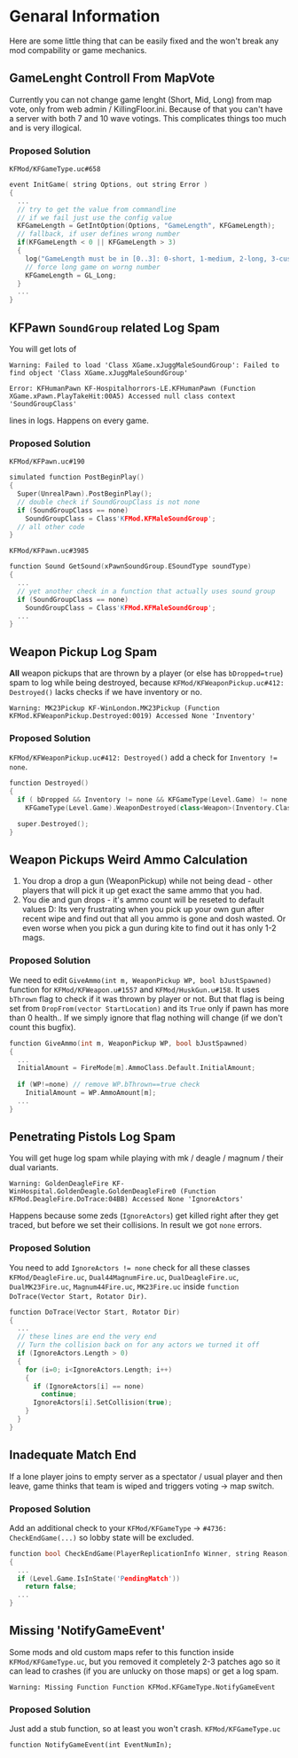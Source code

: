 # Genaral Information

Here are some little thing that can be easily fixed and the won't break any mod compability or game mechanics.

## GameLenght Controll From MapVote

Currently you can not change game lenght (Short, Mid, Long) from map vote, only from web admin / KillingFloor.ini. Because of that you can't have a server with both 7 and 10 wave votings. This complicates things too much and is very illogical.

### Proposed Solution

`KFMod/KFGameType.uc#658`
```cpp
event InitGame( string Options, out string Error )
{
  ...
  // try to get the value from commandline
  // if we fail just use the config value
  KFGameLength = GetIntOption(Options, "GameLength", KFGameLength);
  // fallback, if user defines wrong number
  if(KFGameLength < 0 || KFGameLength > 3)
  {
    log("GameLength must be in [0..3]: 0-short, 1-medium, 2-long, 3-custom", class.name);
    // force long game on worng number
    KFGameLength = GL_Long;
  }
  ...
}
```

## KFPawn `SoundGroup` related Log Spam

You will get lots of 

`Warning: Failed to load 'Class XGame.xJuggMaleSoundGroup': Failed to find object 'Class XGame.xJuggMaleSoundGroup'`

`Error: KFHumanPawn KF-Hospitalhorrors-LE.KFHumanPawn (Function XGame.xPawn.PlayTakeHit:00A5) Accessed null class context 'SoundGroupClass'`

lines in logs. Happens on every game.

### Proposed Solution

`KFMod/KFPawn.uc#190`
```cpp
simulated function PostBeginPlay()
{
  Super(UnrealPawn).PostBeginPlay();
  // double check if SoundGroupClass is not none
  if (SoundGroupClass == none)
    SoundGroupClass = Class'KFMod.KFMaleSoundGroup';
  // all other code
}
```

`KFMod/KFPawn.uc#3985`
```cpp
function Sound GetSound(xPawnSoundGroup.ESoundType soundType)
{
  ...
  // yet another check in a function that actually uses sound group
  if (SoundGroupClass == none)
    SoundGroupClass = Class'KFMod.KFMaleSoundGroup';
  ...
}
```

## Weapon Pickup Log Spam

**All** weapon pickups that are thrown by a player (or else has `bDropped=true`) spam to log while being destroyed, because `KFMod/KFWeaponPickup.uc#412: Destroyed()` lacks checks if we have inventory or no.

`Warning: MK23Pickup KF-WinLondon.MK23Pickup (Function KFMod.KFWeaponPickup.Destroyed:0019) Accessed None 'Inventory'`

### Proposed Solution

`KFMod/KFWeaponPickup.uc#412: Destroyed()` add a check for `Inventory != none`.
```cpp
function Destroyed()
{
  if ( bDropped && Inventory != none && KFGameType(Level.Game) != none )
    KFGameType(Level.Game).WeaponDestroyed(class<Weapon>(Inventory.Class));

  super.Destroyed();
}
```

## Weapon Pickups Weird Ammo Calculation

1. You drop a drop a gun (WeaponPickup) while not being dead - other players that will pick it up get exact the same ammo that you had.
2. You die and gun drops - it's ammo count will be reseted to default values D:
Its very frustrating when you pick up your own gun after recent wipe and find out that all you ammo is gone and dosh wasted. Or even worse when you pick a gun during kite to find out it has only 1-2 mags.

### Proposed Solution

We need to edit `GiveAmmo(int m, WeaponPickup WP, bool bJustSpawned)` function for `KFMod/KFWeapon.u#1557` and `KFMod/HuskGun.u#158`. It uses `bThrown` flag to check if it was thrown by player or not. But that flag is being set from `DropFrom(vector StartLocation)` and its `True` only if pawn has more than 0 health.. If we simply ignore that flag nothing will change (if we don't count this bugfix).

```cpp
function GiveAmmo(int m, WeaponPickup WP, bool bJustSpawned)
{
  ...
  InitialAmount = FireMode[m].AmmoClass.Default.InitialAmount;
    
  if (WP!=none) // remove WP.bThrown==true check
    InitialAmount = WP.AmmoAmount[m];
  ...
}
```

## Penetrating Pistols Log Spam

You will get huge log spam while playing with mk / deagle / magnum / their dual variants.

`Warning: GoldenDeagleFire KF-WinHospital.GoldenDeagle.GoldenDeagleFire0 (Function KFMod.DeagleFire.DoTrace:04BB) Accessed None 'IgnoreActors'`

Happens because some zeds (`IgnoreActors`) get killed right after they get traced, but before we set their collisions. In result we got `none` errors.

### Proposed Solution

You need to add `IgnoreActors != none` check for all these classes `KFMod/DeagleFire.uc`, `Dual44MagnumFire.uc`, `DualDeagleFire.uc`, `DualMK23Fire.uc`, `Magnum44Fire.uc`, `MK23Fire.uc` inside `function DoTrace(Vector Start, Rotator Dir)`.

```cpp
function DoTrace(Vector Start, Rotator Dir)
{
  ...
  // these lines are end the very end
  // Turn the collision back on for any actors we turned it off
  if (IgnoreActors.Length > 0)
  {
    for (i=0; i<IgnoreActors.Length; i++)
    {
      if (IgnoreActors[i] == none)
        continue;
      IgnoreActors[i].SetCollision(true);
    }
  }
}
```

## Inadequate Match End

If a lone player joins to empty server as a spectator / usual player and then leave, game thinks that team is wiped and triggers voting -> map switch.

### Proposed Solution

Add an additional check to your `KFMod/KFGameType` -> `#4736: CheckEndGame(...)` so lobby state will be excluded.
```cpp
function bool CheckEndGame(PlayerReplicationInfo Winner, string Reason)
{
  ...
  if (Level.Game.IsInState('PendingMatch'))
    return false;
  ...
}
```

## Missing 'NotifyGameEvent'

Some mods and old custom maps refer to this function inside `KFMod/KFGameType.uc`, but you removed it completely 2-3 patches ago so it can lead to crashes (if you are unlucky on those maps) or get a log spam.

`Warning: Missing Function Function KFMod.KFGameType.NotifyGameEvent`

### Proposed Solution

Just add a stub function, so at least you won't crash.
`KFMod/KFGameType.uc`
```cpp.
function NotifyGameEvent(int EventNumIn);
```
